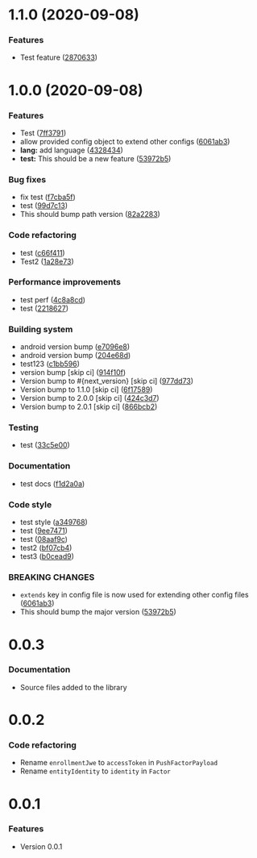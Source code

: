 # 1.1.0 (2020-09-08)

### Features
- Test feature ([2870633](https://github.com/twilio/twilio-verify-android/commit/287063354804ef3d1156172e5d7dd39523f33645))

# 1.0.0 (2020-09-08)

### Features
- Test ([7ff3791](https://github.com/twilio/twilio-verify-android/commit/7ff37918ca4e3daa449f2aeb126aa8c46a7efb85))
- allow provided config object to extend other configs ([6061ab3](https://github.com/twilio/twilio-verify-android/commit/6061ab373c40fb1a3e445ef5911d92077de281ec))
- **lang:** add language ([4328434](https://github.com/twilio/twilio-verify-android/commit/432843428ee449f1f2d5f35e7bcd44787e1cef1a))
- **test:** This should be a new feature ([53972b5](https://github.com/twilio/twilio-verify-android/commit/53972b5b42283b498f52d2131eeeda1c1d76981e))

### Bug fixes
- fix test ([f7cba5f](https://github.com/twilio/twilio-verify-android/commit/f7cba5f40994ab887dd9271848ecda7635809ad7))
- test ([99d7c13](https://github.com/twilio/twilio-verify-android/commit/99d7c1323ad8e1795bb0022119615dde0d7182a5))
- This should bump path version ([82a2283](https://github.com/twilio/twilio-verify-android/commit/82a2283690c596ecf2a7be76ebdc59d5c5474be1))

### Code refactoring
- test ([c66f411](https://github.com/twilio/twilio-verify-android/commit/c66f411ac1d5bb0167f26de4e167d20482af2409))
- Test2 ([1a28e73](https://github.com/twilio/twilio-verify-android/commit/1a28e73687a8440a96c8e95f82e758604315c3dc))

### Performance improvements
- test perf ([4c8a8cd](https://github.com/twilio/twilio-verify-android/commit/4c8a8cdf003ff1766b4ba7557d8627704dabac26))
- test ([2218627](https://github.com/twilio/twilio-verify-android/commit/2218627f1028fb40338e30c1d5e0aa0d45f6ac97))

### Building system
- android version bump ([e7096e8](https://github.com/twilio/twilio-verify-android/commit/e7096e8cbd14d62493bede69a23ab40981650687))
- android version bump ([204e68d](https://github.com/twilio/twilio-verify-android/commit/204e68d0a9fb557922acb97a96fa7d6f3e5514ec))
- test123 ([c1bb596](https://github.com/twilio/twilio-verify-android/commit/c1bb596d532b6c7ccc95ff147f8e6e7d7e00e32f))
- version bump [skip ci] ([914f10f](https://github.com/twilio/twilio-verify-android/commit/914f10fa501ee2a396ce1814537100cf51ca1765))
- Version bump to #{next_version} [skip ci] ([977dd73](https://github.com/twilio/twilio-verify-android/commit/977dd733a178371062264dc6b36fa32cd13baa84))
- Version bump to 1.1.0 [skip ci] ([6f17589](https://github.com/twilio/twilio-verify-android/commit/6f1758956488cd29e0e9b4c8cb92b5ecc43fe932))
- Version bump to 2.0.0 [skip ci] ([424c3d7](https://github.com/twilio/twilio-verify-android/commit/424c3d71fc65efb32a3551cc3602352b3178e5ba))
- Version bump to 2.0.1 [skip ci] ([866bcb2](https://github.com/twilio/twilio-verify-android/commit/866bcb2fc517b69d8a4c5517db2bb8eae252496e))

### Testing
- test ([33c5e00](https://github.com/twilio/twilio-verify-android/commit/33c5e00540268a23ef8eb68328575c974a7ac637))

### Documentation
- test docs ([f1d2a0a](https://github.com/twilio/twilio-verify-android/commit/f1d2a0aefa2f99a38367f4443df132442b8a7aa5))

### Code style
- test style ([a349768](https://github.com/twilio/twilio-verify-android/commit/a349768ab839217ca667fea6a4a8d93de8597b3c))
- test ([9ee7471](https://github.com/twilio/twilio-verify-android/commit/9ee74711246ec2704cf1b51a6cb0db071da95059))
- test ([08aaf9c](https://github.com/twilio/twilio-verify-android/commit/08aaf9c4f9cc3710590844ceef480d980fb01177))
- test2 ([bf07cb4](https://github.com/twilio/twilio-verify-android/commit/bf07cb462112b2deacf7001fdfa85e05ee7dc134))
- test3 ([b0cead9](https://github.com/twilio/twilio-verify-android/commit/b0cead9325865a042d222a13f98bc95194eefb94))

### BREAKING CHANGES
- `extends` key in config file is now used for extending other config files ([6061ab3](https://github.com/twilio/twilio-verify-android/commit/6061ab373c40fb1a3e445ef5911d92077de281ec))
- This should bump the major version ([53972b5](https://github.com/twilio/twilio-verify-android/commit/53972b5b42283b498f52d2131eeeda1c1d76981e))

# 0.0.3

### Documentation
- Source files added to the library

# 0.0.2

### Code refactoring
- Rename `enrollmentJwe` to `accessToken` in `PushFactorPayload`
- Rename `entityIdentity` to `identity` in `Factor`

# 0.0.1

### Features
- Version 0.0.1
